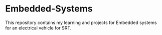 # Embedded-Systems
This repository contains my learning and projects for Embedded systems for an electrical vehicle for SRT.
